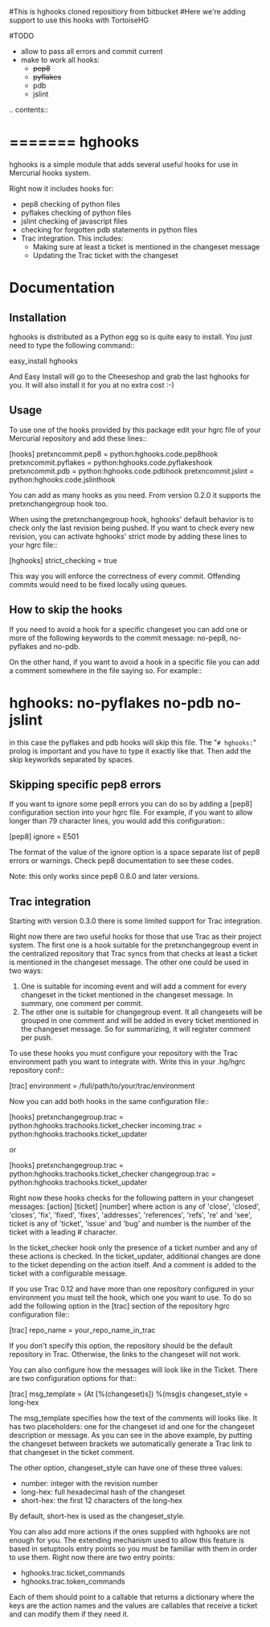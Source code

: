 #This is hghooks cloned repositiory from bitbucket
#Here we're adding support to use this hooks with TortoiseHG

#TODO
- allow to pass all errors and commit current
- make to work all hooks:
	* ~~pep8~~
	* ~~pyflakes~~
	* pdb
	* jslint



.. contents::

=======
hghooks
=======

hghooks is a simple module that adds several useful hooks for use in
Mercurial hooks system.

Right now it includes hooks for:

 * pep8 checking of python files
 * pyflakes checking of python files
 * jslint checking of javascript files
 * checking for forgotten pdb statements in python files
 * Trac integration. This includes:
   - Making sure at least a ticket is mentioned in the changeset message
   - Updating the Trac ticket with the changeset


Documentation
=============

Installation
------------

hghooks is distributed as a Python egg so is quite easy to install. You just
need to type the following command::

 easy_install hghooks

And Easy Install will go to the Cheeseshop and grab the last hghooks for you.
It will also install it for you at no extra cost :-)


Usage
-----

To use one of the hooks provided by this package edit your hgrc file of
your Mercurial repository and add these lines::

 [hooks]
 pretxncommit.pep8 = python:hghooks.code.pep8hook
 pretxncommit.pyflakes = python:hghooks.code.pyflakeshook
 pretxncommit.pdb = python:hghooks.code.pdbhook
 pretxncommit.jslint = python:hghooks.code.jslinthook

You can add as many hooks as you need. From version 0.2.0 it supports the
pretxnchangegroup hook too.

When using the pretxnchangegroup hook, hghooks' default behavior is to check
only the last revision being pushed. If you want to check every new revision,
you can activate hghooks' strict mode by adding these lines to your hgrc
file::

 [hghooks]
 strict_checking = true

This way you will enforce the correctness of every commit. Offending commits
would need to be fixed locally using queues.

How to skip the hooks
---------------------

If you need to avoid a hook for a specific changeset you can add one or
more of the following keywords to the commit message: no-pep8,
no-pyflakes and no-pdb.

On the other hand, if you want to avoid a hook in a specific file you
can add a comment somewhere in the file saying so. For example::

 # hghooks: no-pyflakes no-pdb no-jslint

in this case the pyflakes and pdb hooks will skip this file. The
"``# hghooks:``" prolog is important and you have to type it exactly
like that. Then add the skip keyworkds separated by spaces.

Skipping specific pep8 errors
-----------------------------

If you want to ignore some pep8 errors you can do so by adding a [pep8]
configuration section into your hgrc file. For example, if you want
to allow longer than 79 character lines, you would add this configuration::

 [pep8]
 ignore = E501

The format of the value of the ignore option is a space separate list of
pep8 errors or warnings. Check pep8 documentation to see these codes.

Note: this only works since pep8 0.6.0 and later versions.

Trac integration
----------------

Starting with version 0.3.0 there is some limited support for Trac integration.

Right now there are two useful hooks for those that use Trac as their project
system. The first one is a hook suitable for the pretxnchangegroup event in the
centralized repository that Trac syncs from that checks at least a ticket is
mentioned in the changeset message. The other one could be used in two ways:

 1. One is suitable for incoming event and will add a comment for every
    changeset in the ticket mentioned in the changeset message. In summary,
    one comment per commit.
 2. The other one is suitable for changegroup event. It all changesets will
    be grouped in one comment and will be added in every ticket mentioned in
    the changeset message. So for summarizing, it will register comment per
    push.

To use these hooks you must configure your repository with the Trac environment
path you want to integrate with. Write this in your .hg/hgrc repository conf::

 [trac]
 environment = /full/path/to/your/trac/environment

Now you can add both hooks in the same configuration file::

 [hooks]
 pretxnchangegroup.trac = python:hghooks.trachooks.ticket_checker
 incoming.trac = python:hghooks.trachooks.ticket_updater

or 

 [hooks]
 pretxnchangegroup.trac = python:hghooks.trachooks.ticket_checker
 changegroup.trac = python:hghooks.trachooks.ticket_updater

Right now these hooks checks for the following pattern in your changeset
messages: [action] [ticket] [number] where action is any of 'close', 'closed',
'closes', 'fix', 'fixed', 'fixes', 'addresses', 'references', 'refs', 're'
and 'see', ticket is any of 'ticket', 'issue' and 'bug' and number is the
number of the ticket with a leading # character.

In the ticket_checker hook only the presence of a ticket number and any
of these actions is checked. In the ticket_updater, additional changes
are done to the ticket depending on the action itself. And a comment
is added to the ticket with a configurable message.

If you use Trac 0.12 and have more than one repository configured in
your environment you must tell the hook, which one you want to use. To
do so add the following option in the [trac] section of the repository hgrc
configuration file::

 [trac]
 repo_name = your_repo_name_in_trac

If you don't specify this option, the repository should be the default
repository in Trac. Otherwise, the links to the changeset will not work.

You can also configure how the messages will look like in the Ticket. There
are two configuration options for that::

 [trac]
 msg_template = (At [%(changeset)s]) %(msg)s
 changeset_style = long-hex

The msg_template specifies how the text of the comments will looks like. It
has two placeholders: one for the changeset id and one for the changeset
description or message. As you can see in the above example, by putting
the changeset between brackets we automatically generate a Trac link to
that changeset in the ticket comment.

The other option, changeset_style can have one of these three values:

- number: integer with the revision number
- long-hex: full hexadecimal hash of the changeset
- short-hex: the first 12 characters of the long-hex

By default, short-hex is used as the changeset_style.

You can also add more actions if the ones supplied with hghooks are not
enough for you. The extending mechanism used to allow this feature is
based in setuptools entry points so you must be familiar with them in
order to use them. Right now there are two entry points:

- hghooks.trac.ticket_commands
- hghooks.trac.token_commands

Each of them should point to a callable that returns a dictionary where
the keys are the action names and the values are callables that receive
a ticket and can modify them if they need it.
